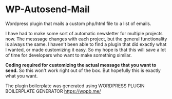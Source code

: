 # WP-Autosend-Mail
Wordpress plugin that mails a custom php/html file to a list of emails.

I have had to make some sort of automatic newsletter for multiple projects now. The messsage changes with each project, but the general functionality is always the same. I haven't been able to find a plugin that did exactly what I wanted, or made customizing it easy. So my hope is that this will save a lot of time for developers who want to make something similar.

<b>Coding required for customizing the actual message that you want to send.</b> So this won't work right out of the box. But hopefully this is exactly what you want.

The plugin boilerplate was generated using WORDPRESS PLUGIN BOILERPLATE GENERATOR https://wppb.me/
